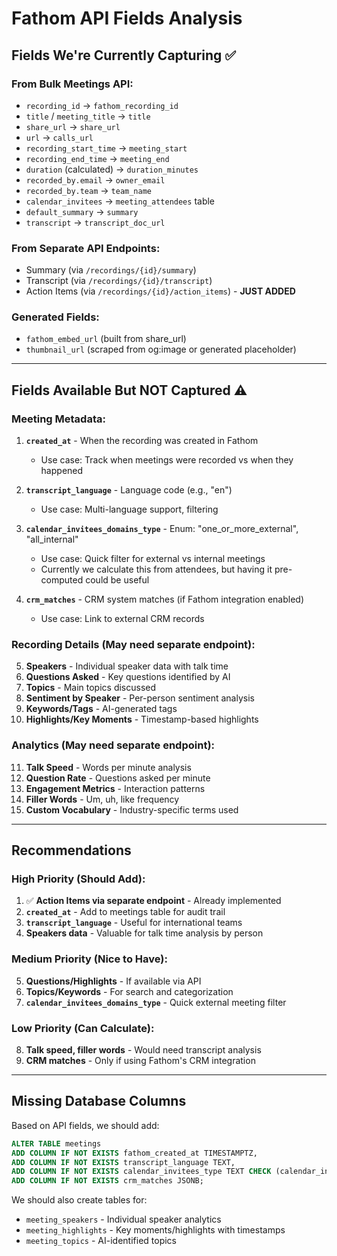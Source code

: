 # Fathom API Fields Analysis

## Fields We're Currently Capturing ✅

### From Bulk Meetings API:
- `recording_id` → `fathom_recording_id`
- `title` / `meeting_title` → `title`
- `share_url` → `share_url`
- `url` → `calls_url`
- `recording_start_time` → `meeting_start`
- `recording_end_time` → `meeting_end`
- `duration` (calculated) → `duration_minutes`
- `recorded_by.email` → `owner_email`
- `recorded_by.team` → `team_name`
- `calendar_invitees` → `meeting_attendees` table
- `default_summary` → `summary`
- `transcript` → `transcript_doc_url`

### From Separate API Endpoints:
- Summary (via `/recordings/{id}/summary`)
- Transcript (via `/recordings/{id}/transcript`)
- Action Items (via `/recordings/{id}/action_items`) - **JUST ADDED**

### Generated Fields:
- `fathom_embed_url` (built from share_url)
- `thumbnail_url` (scraped from og:image or generated placeholder)

---

## Fields Available But NOT Captured ⚠️

### Meeting Metadata:
1. **`created_at`** - When the recording was created in Fathom
   - Use case: Track when meetings were recorded vs when they happened

2. **`transcript_language`** - Language code (e.g., "en")
   - Use case: Multi-language support, filtering

3. **`calendar_invitees_domains_type`** - Enum: "one_or_more_external", "all_internal"
   - Use case: Quick filter for external vs internal meetings
   - Currently we calculate this from attendees, but having it pre-computed could be useful

4. **`crm_matches`** - CRM system matches (if Fathom integration enabled)
   - Use case: Link to external CRM records

### Recording Details (May need separate endpoint):
5. **Speakers** - Individual speaker data with talk time
6. **Questions Asked** - Key questions identified by AI
7. **Topics** - Main topics discussed
8. **Sentiment by Speaker** - Per-person sentiment analysis
9. **Keywords/Tags** - AI-generated tags
10. **Highlights/Key Moments** - Timestamp-based highlights

### Analytics (May need separate endpoint):
11. **Talk Speed** - Words per minute analysis
12. **Question Rate** - Questions asked per minute
13. **Engagement Metrics** - Interaction patterns
14. **Filler Words** - Um, uh, like frequency
15. **Custom Vocabulary** - Industry-specific terms used

---

## Recommendations

### High Priority (Should Add):
1. ✅ **Action Items via separate endpoint** - Already implemented
2. **`created_at`** - Add to meetings table for audit trail
3. **`transcript_language`** - Useful for international teams
4. **Speakers data** - Valuable for talk time analysis by person

### Medium Priority (Nice to Have):
5. **Questions/Highlights** - If available via API
6. **Topics/Keywords** - For search and categorization
7. **`calendar_invitees_domains_type`** - Quick external meeting filter

### Low Priority (Can Calculate):
8. **Talk speed, filler words** - Would need transcript analysis
9. **CRM matches** - Only if using Fathom's CRM integration

---

## Missing Database Columns

Based on API fields, we should add:
```sql
ALTER TABLE meetings
ADD COLUMN IF NOT EXISTS fathom_created_at TIMESTAMPTZ,
ADD COLUMN IF NOT EXISTS transcript_language TEXT,
ADD COLUMN IF NOT EXISTS calendar_invitees_type TEXT CHECK (calendar_invitees_type IN ('all_internal', 'one_or_more_external')),
ADD COLUMN IF NOT EXISTS crm_matches JSONB;
```

We should also create tables for:
- `meeting_speakers` - Individual speaker analytics
- `meeting_highlights` - Key moments/highlights with timestamps
- `meeting_topics` - AI-identified topics

